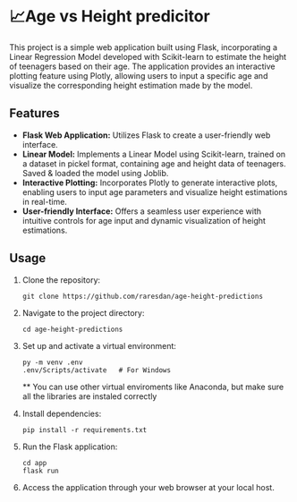 # 📈Age vs Height predicitor

This project is a simple web application built using Flask, incorporating a Linear Regression Model developed with Scikit-learn to estimate the height of teenagers based on their age. The application provides an interactive plotting feature using Plotly, allowing users to input a specific age and visualize the corresponding height estimation made by the model.

## Features

- **Flask Web Application:** Utilizes Flask to create a user-friendly web interface.
- **Linear Model:** Implements a Linear Model using Scikit-learn, trained on a dataset in pickel format, containing age and height data of teenagers. Saved & loaded the model using Joblib.
- **Interactive Plotting:** Incorporates Plotly to generate interactive plots, enabling users to input age parameters and visualize height estimations in real-time.
- **User-friendly Interface:** Offers a seamless user experience with intuitive controls for age input and dynamic visualization of height estimations.

## Usage

1. Clone the repository:

    ```
    git clone https://github.com/raresdan/age-height-predictions
    ```

2. Navigate to the project directory:

    ```
    cd age-height-predictions
    ```

3. Set up and activate a virtual environment:

    ```
    py -m venv .env
    .env/Scripts/activate   # For Windows
    ```
    ** You can use other virtual enviroments like Anaconda, but make sure all the libraries are instaled correctly

4. Install dependencies:

    ```
    pip install -r requirements.txt
    ```

5. Run the Flask application:

    ```
    cd app
    flask run
    ```

6. Access the application through your web browser at your local host.
